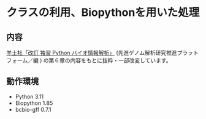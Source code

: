 # クラスの利用、Biopythonを用いた処理

## 内容
[羊土社「改訂 独習 Python バイオ情報解析」](https://www.yodosha.co.jp/yodobook/book/9784758122788/) (先進ゲノム解析研究推進プラットフォーム／編
) の第６章の内容をもとに抜粋・一部改変しています。


## 動作環境
- Python 3.11
- Biopython 1.85
- bcbio-gff 0.7.1


